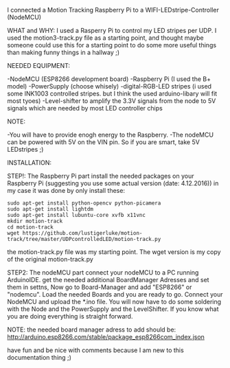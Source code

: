 

I connected a Motion Tracking Raspberry Pi to a WIFI-LEDstripe-Controller (NodeMCU)

WHAT and WHY:
I used a Rasperry Pi to control my LED stripes per UDP. I used the motion3-track.py file as a starting point, and thought maybe someone could use this for a starting point to do some more useful things than making funny things in a hallway ;)

NEEDED EQUIPMENT:

  -NodeMCU (ESP8266 development board)
  -Raspberry Pi (I used the B+ model)
  -PowerSupply (choose whisely)
  -digital-RGB-LED stripes (i used some INK1003 controlled stripes. but I think the used arduino-libary will fit most tyoes)
  -Level-shifter to amplify the 3.3V signals from the node to 5V signals which are needed by most LED controller chips


NOTE:

  -You will have to provide enogh energy to the Raspberry.
  -The nodeMCU can be powered with 5V on the VIN pin. So if you are smart, take 5V LEDstripes ;)  

INSTALLATION:

STEP!: The Raspberry Pi part
install the needed packages on your Raspberry Pi (suggesting you use some actual version (date: 4.12.2016))
in my case it was done by only install these:

    sudo apt-get install python-opencv python-picamera
    sudo apt-get install lightdm
    sudo apt-get install lubuntu-core xvfb x11vnc
    mkdir motion-track
    cd motion-track
    wget https://github.com/lustigerluke/motion-track/tree/master/UDPcontrolledLED/motion-track.py

the motion-track.py file was my starting point. The wget version is my copy of the original motion-track.py

STEP2: The nodeMCU part
connect your nodeMCU to a PC running ArduinoIDE. get the needed additional BoardManager Adresses and set them in settns, Now go to Board-Manager and add "ESP8266" or "nodemcu". Load the needed Boards and you are ready to go. 
Connect your NodeMCU and upload the *.ino file.
You will now have to do some soldering with the Node and the PowerSupply and the LevelShifter. If you know what you are doing everything is straight forward.

NOTE: the needed board manager adress to add should be: http://arduino.esp8266.com/stable/package_esp8266com_index.json


have fun and be nice with comments because I am new to this documentation thing ;)
